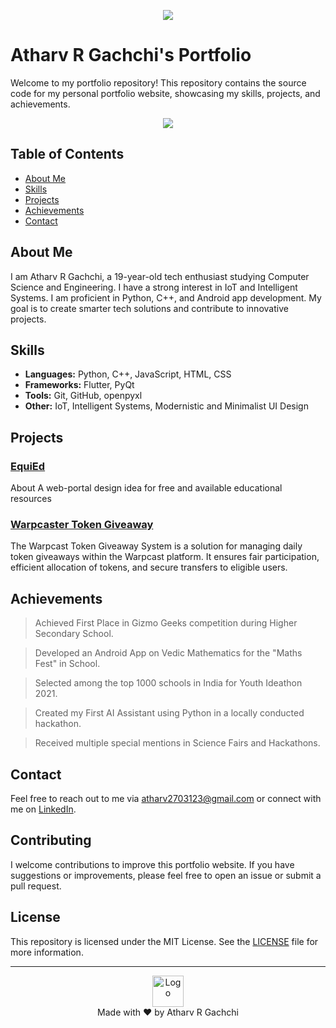 <p align="center">
  <img src="https://capsule-render.vercel.app/api?type=waving&height=300&color=gradient&text=ARG's%20Portfoilo&textBg=false"/>
</p>

# Atharv R Gachchi's Portfolio

Welcome to my portfolio repository! This repository contains the source code for my personal portfolio website, showcasing my skills, projects, and achievements.

<p align="center">
  <img src="https://i.imgur.com/WdEEtvr.gif"/>
</p>

## Table of Contents

- [About Me](#about-me)
- [Skills](#skills)
- [Projects](#projects)
- [Achievements](#achievements)
- [Contact](#contact)

## About Me

I am Atharv R Gachchi, a 19-year-old tech enthusiast studying Computer Science and Engineering. I have a strong interest in IoT and Intelligent Systems. I am proficient in Python, C++, and Android app development. My goal is to create smarter tech solutions and contribute to innovative projects.

## Skills

- **Languages:** Python, C++, JavaScript, HTML, CSS
- **Frameworks:** Flutter, PyQt
- **Tools:** Git, GitHub, openpyxl
- **Other:** IoT, Intelligent Systems, Modernistic and Minimalist UI Design

## Projects

### [EquiEd](https://github.com/KairoARG/EquiEd)
About
A web-portal design idea for free and available educational resources

### [Warpcaster Token Giveaway](https://github.com/KairoARG/Warpcast-Token-Giveaway-System)
The Warpcast Token Giveaway System is a solution for managing daily token giveaways within the Warpcast platform. It ensures fair participation, efficient allocation of tokens, and secure transfers to eligible users.

## Achievements

> Achieved First Place in Gizmo Geeks competition during Higher Secondary School.

> Developed an Android App on Vedic Mathematics for the "Maths Fest" in School.

> Selected among the top 1000 schools in India for Youth Ideathon 2021.

> Created my First AI Assistant using Python in a locally conducted hackathon.

> Received multiple special mentions in Science Fairs and Hackathons.

## Contact

Feel free to reach out to me via [atharv2703123@gmail.com](mailto:atharv2703123@gmail.com) or connect with me on [LinkedIn](https://www.linkedin.com/in/atharvrgachchi).

## Contributing

I welcome contributions to improve this portfolio website. If you have suggestions or improvements, please feel free to open an issue or submit a pull request.

## License

This repository is licensed under the MIT License. See the [LICENSE](LICENSE) file for more information.

---

<p align="center">
    <img src="https://via.placeholder.com/50" alt="Logo" width="50">
    <br>
    Made with ❤️ by Atharv R Gachchi
</p>
